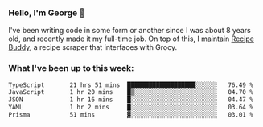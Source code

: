 ### Hello, I'm George 👋

I've been writing code in some form or another since I was about 8 years old, and recently made it my full-time job. On top of this, I maintain [Recipe Buddy](https://github.com/georgegebbett/recipe-buddy), a recipe scraper that interfaces with Grocy.  

<!--
**georgegebbett/georgegebbett** is a ✨ _special_ ✨ repository because its `README.md` (this file) appears on your GitHub profile.

Here are some ideas to get you started:

- 🔭 I’m currently working on ...
- 🌱 I’m currently learning ...
- 👯 I’m looking to collaborate on ...
- 🤔 I’m looking for help with ...
- 💬 Ask me about ...
- 📫 How to reach me: ...
- 😄 Pronouns: ...
- ⚡ Fun fact: ...
-->

### What I've been up to this week:
<!--START_SECTION:waka-->

```txt
TypeScript       21 hrs 51 mins  ███████████████████░░░░░░   76.49 %
JavaScript       1 hr 20 mins    █▒░░░░░░░░░░░░░░░░░░░░░░░   04.70 %
JSON             1 hr 16 mins    █░░░░░░░░░░░░░░░░░░░░░░░░   04.47 %
YAML             1 hr 2 mins     █░░░░░░░░░░░░░░░░░░░░░░░░   03.64 %
Prisma           51 mins         ▓░░░░░░░░░░░░░░░░░░░░░░░░   03.01 %
```

<!--END_SECTION:waka-->
